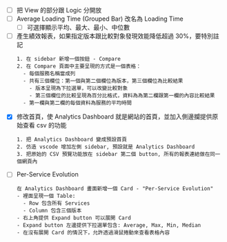 - [ ] 把 View 的部分跟 Logic 分開放
- [ ] Average Loading Time (Grouped Bar) 改名為 Loading Time
  - [ ] 可選擇顯示平均、最大、最小、中位數
- [ ] 產生績效報表，如果指定版本跟比較對象發現效能降低超過 30%，要特別註記
  ```prompt
  1. 在 sidebar 新增一個按鈕 - Compare
  2. 在 Compare 頁面中主要呈現的方式是一個表格：
    - 每個服務名稱當成列
    - 共有三個欄位：第一個與第二個欄位為版本，第三個欄位為比較結果
      - 版本呈現為下拉選單，可以改變比較對象
      - 第三個欄位的比較呈現為百分比格式，資料為為第二欄跟第一欄的內容比較結果
    - 第一欄與第二欄的每個資料為服務的平均時間
  ```
- [x] 修改首頁，使 Analytics Dashboard 就是網站的首頁，並加入側邊攔提供原始查看 csv 的功能
  ```prompt
  1. 把 Analytics Dashboard 變成預設首頁
  2. 仿造 vscode 增加左側 sidebar, 預設就是 Analytics Dashboard
  3. 把原始的 CSV 預覽功能放在 sidebar 第二個 button, 所有的報表連結做在同一個網頁內
  ```
- [ ] Per-Service Evolution
  ```prompt
  在 Analytics Dashboard 畫面新增一個 Card - "Per-Service Evolution"
  - 裡面呈現一個 Table:
    - Row 包含所有 Services
    - Column 包含三個版本
  - 右上角提供 Expand button 可以展開 Card
  - Expand button 左邊提供下拉選單包含: Average, Max, Min, Median
  - 在沒有展開 Card 的情況下，允許透過滑鼠捲動來查看表格內容
  ```